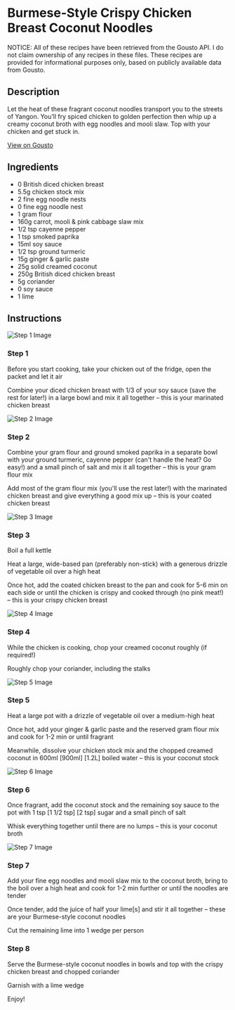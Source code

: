 # Burmese-Style Crispy Chicken Breast Coconut Noodles

NOTICE: All of these recipes have been retrieved from the Gousto API. I do not claim ownership of any recipes in these files. These recipes are provided for informational purposes only, based on publicly available data from Gousto.

## Description

Let the heat of these fragrant coconut noodles transport you to the streets of Yangon. You’ll fry spiced chicken to golden perfection then whip up a creamy coconut broth with egg noodles and mooli slaw. Top with your chicken and get stuck in.

[View on Gousto](https://www.gousto.co.uk/recipes/cookbook/burmese-style-crispy-chicken-breast-coconut-noodles)

## Ingredients

- 0 British diced chicken breast
- 5.5g chicken stock mix
- 2 fine egg noodle nests
- 0 fine egg noodle nest
- 1 gram flour
- 160g carrot, mooli & pink cabbage slaw mix
- 1/2 tsp cayenne pepper
- 1 tsp smoked paprika
- 15ml soy sauce
- 1/2 tsp ground turmeric
- 15g ginger & garlic paste
- 25g solid creamed coconut
- 250g British diced chicken breast
- 5g coriander
- 0 soy sauce
- 1 lime

## Instructions

![Step 1 Image](https://production-media.gousto.co.uk/cms/recipe-step-image/Step-1-1701775894632-x200.jpg)

### Step 1

Before you start cooking, take your chicken out of the fridge, open the packet and let it air

Combine your diced chicken breast with 1/3 of your soy sauce (save the rest for later!) in a large bowl and mix it all together – this is your marinated chicken breast

![Step 2 Image](https://production-media.gousto.co.uk/cms/recipe-step-image/Step-2-1701775898230-x200.jpg)

### Step 2

Combine your gram flour and ground smoked paprika in a separate bowl with your ground turmeric, cayenne pepper (can't handle the heat? Go easy!) and a small pinch of salt and mix it all together – this is your gram flour mix

Add most of the gram flour mix (you'll use the rest later!) with the marinated chicken breast and give everything a good mix up – this is your coated chicken breast

![Step 3 Image](https://production-media.gousto.co.uk/cms/recipe-step-image/Step-3-1701775902923-x200.jpg)

### Step 3

Boil a full kettle

Heat a large, wide-based pan (preferably non-stick) with a generous drizzle of vegetable oil over a high heat

Once hot, add the coated chicken breast to the pan and cook for 5-6 min on each side or until the chicken is crispy and cooked through (no pink meat!) – this is your crispy chicken breast

![Step 4 Image](https://production-media.gousto.co.uk/cms/recipe-step-image/Step-4-1701775907931-x200.jpg)

### Step 4

While the chicken is cooking, chop your creamed coconut roughly (if required!)

Roughly chop your coriander, including the stalks

![Step 5 Image](https://production-media.gousto.co.uk/cms/recipe-step-image/Step-5-1701775912539-x200.jpg)

### Step 5

Heat a large pot with a drizzle of vegetable oil over a medium-high heat

Once hot, add your ginger & garlic paste and the reserved gram flour mix and cook for 1-2 min or until fragrant

Meanwhile, dissolve your chicken stock mix and the chopped creamed coconut in 600ml <span class="text-purple">[900ml]</span> <span class="text-danger">[1.2L]</span> boiled water – this is your coconut stock

![Step 6 Image](https://production-media.gousto.co.uk/cms/recipe-step-image/Step-6-1701775917224-x200.jpg)

### Step 6

Once fragrant, add the coconut stock and the remaining soy sauce to the pot with 1 tsp <span class="text-purple">[1 1/2 tsp] </span><span class="text-danger">[2 tsp]</span> sugar and a small pinch of salt

Whisk everything together until there are no lumps – this is your coconut broth

![Step 7 Image](https://production-media.gousto.co.uk/cms/recipe-step-image/Step-7-1701775924090-x200.jpg)

### Step 7

Add your fine egg noodles and mooli slaw mix to the coconut broth, bring to the boil over a high heat and cook for 1-2 min further or until the noodles are tender

Once tender, add the juice of half your lime[s] and stir it all together – these are your Burmese-style coconut noodles

Cut the remaining lime into 1 wedge per person

### Step 8

Serve the Burmese-style coconut noodles in bowls and top with the crispy chicken breast and chopped coriander

Garnish with a lime wedge

Enjoy!

